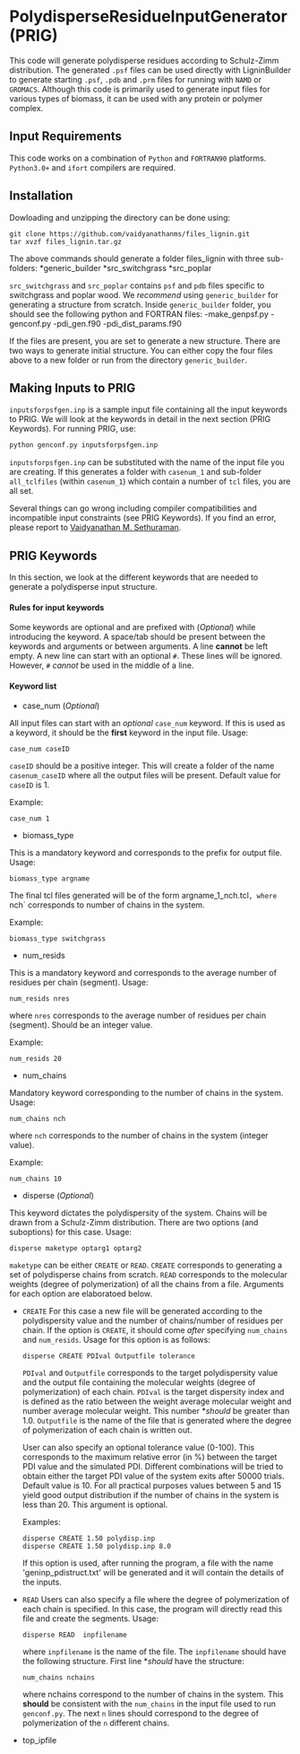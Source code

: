 # PolydisperseResidueInputGenerator (PRIG)

This code will generate polydisperse residues according to Schulz-Zimm
distribution. The generated `.psf` files can be used directly with
LigninBuilder to generate starting `.psf`, `.pdb` and `.prm` files for
running with `NAMD` or `GROMACS`. Although this code is primarily used
to generate input files for various types of biomass, it can be used
with any protein or polymer complex. 

## Input Requirements

This code works on a combination of `Python` and `FORTRAN90`
platforms. `Python3.0+` and `ifort` compilers are required.

## Installation

Dowloading and unzipping the directory can be done using:
```
git clone https://github.com/vaidyanathanms/files_lignin.git
tar xvzf files_lignin.tar.gz
```

The above commands should generate a folder files_lignin with three
sub-folders:
*generic_builder
*src_switchgrass
*src_poplar

`src_switchgrass` and `src_poplar` contains `psf` and `pdb` files
specific to switchgrass and poplar wood. We *recommend* using
`generic_builder` for generating a structure from scratch. Inside
`generic_builder` folder, you should see the following python and
FORTRAN files:
-make_genpsf.py
-genconf.py
-pdi_gen.f90
-pdi_dist_params.f90

If the files are present, you are set to generate a new structure.
There are two ways to generate initial structure. You can either copy
the four files above to a new folder or run from the directory
`generic_builder`. 

## Making Inputs to PRIG

`inputsforpsfgen.inp` is a sample input file containing all the input
keywords to PRIG. We will look at the keywords in detail in the next
section (PRIG Keywords). For running PRIG, use:

```python
python genconf.py inputsforpsfgen.inp
```

`inputsforpsfgen.inp` can be substituted with the name of the input
file you are creating. If this generates a folder with `casenum_1` and
sub-folder `all_tclfiles` (within `casenum_1`) which contain a number
of `tcl` files, you are all set. 

Several things can go wrong including compiler compatibilities and
incompatible input constraints (see PRIG Keywords). If you find an
error, please report to [Vaidyanathan M. Sethuraman](v0e@ornl.gov).

## PRIG Keywords

In this section, we look at the different keywords that are needed to
generate a polydisperse input structure. 

#### Rules for input keywords
Some keywords are optional and are prefixed with (*Optional*) while
introducing the keyword. A space/tab should be present between the
keywords and arguments or between arguments. A line **cannot** be left
empty. A new line can start with an optional `#`. These lines will be
ignored. However, `#` *cannot* be used in the middle of a line.

#### Keyword list

* case_num (*Optional*)

All input files can start with an *optional* `case_num` keyword. If
this is used as a keyword, it should be the **first** keyword in the
input file. Usage:

```case_num caseID```

`caseID` should be a positive integer. This will create a folder of the
name `casenum_caseID` where all the output files will be
present. Default value for `caseID` is 1.


Example:

```case_num 1```


* biomass_type

This is a mandatory keyword and corresponds to the prefix for output
file. Usage: 

```biomass_type argname```

The final tcl files generated will be of the form argname_1_nch.tcl`,
where `nch` corresponds to number of chains in the system.


Example:

```biomass_type switchgrass```


* num_resids

This is a mandatory keyword and corresponds to the average number of
residues per chain (segment). Usage:

```num_resids nres```

where `nres` corresponds to the average number of residues per chain
(segment). Should be an integer value.


Example:

```num_resids 20```


* num_chains

Mandatory keyword corresponding to the number of chains in the
system. Usage:

```num_chains nch```

where `nch` corresponds to the number of chains in the system (integer
value). 

Example:

```num_chains 10```

* disperse (*Optional*)

This keyword dictates the polydispersity of the system. Chains will be
drawn from a Schulz-Zimm distribution. There are two options (and
suboptions) for this case. Usage:

```disperse maketype optarg1 optarg2```

`maketype` can be either `CREATE` or `READ`. `CREATE` corresponds to
generating a set of polydisperse chains from scratch. `READ`
corresponds to the molecular weights (degree of polymerization) of all
the chains from a file. Arguments for each option are elaboratoed
below.

  * `CREATE` 
    For this case a new file will be generated according to the
    polydispersity value and the number of chains/number of residues
    per chain. If the option is `CREATE`, it should come *after*
    specifying `num_chains` and `num_resids`. Usage for this option is
    as follows:

    ```disperse CREATE PDIval Outputfile tolerance```

    `PDIval` and `Outputfile` corresponds to the target polydispersity
    value and the output file containing the molecular weights (degree
    of polymerization) of each chain. `PDIval` is the target dispersity
    index and is defined as the ratio between the weight average
    molecular weight and number average molecular weight. This number
    **should* be greater than 1.0. `Outputfile` is the name of the file
    that is generated where the degree of polymerization of each chain
    is written out.

    User can also specify an optional tolerance value (0-100). This
    corresponds to the maximum relative error (in %) between the target
    PDI  value and the simulated PDI. Different combinations will be
    tried to obtain either the target PDI value of the system exits
    after 50000 trials. Default value is 10. For all practical purposes
    values between 5 and 15 yield good output distribution if the number
    of chains in the system is less than 20. This argument is optional.
  
    Examples:

     ```
     disperse CREATE 1.50 polydisp.inp
     disperse CREATE 1.50 polydisp.inp 8.0
     ```

    If this option is used, after running the program, a file with the
    name 'geninp_pdistruct.txt' will be generated and it will contain
    the details of the inputs.

  * `READ`
    Users can also specify a file where the degree of polymerization of
    each chain is specified. In this case, the program will directly
    read this file and create the segments. Usage:

    ```disperse READ  inpfilename```

    where `inpfilename` is the name of the file. The `inpfilename`
    should have the following structure. First line **should* have the
    structure: 

    ```num_chains nchains```

    where nchains correspond to the number of chains in the system. This
    **should** be consistent with the `num_chains` in the input file
    used to run `genconf.py`. The next `n` lines should correspond to
    the degree of polymerization of the `n` different chains.

* top_ipfile






